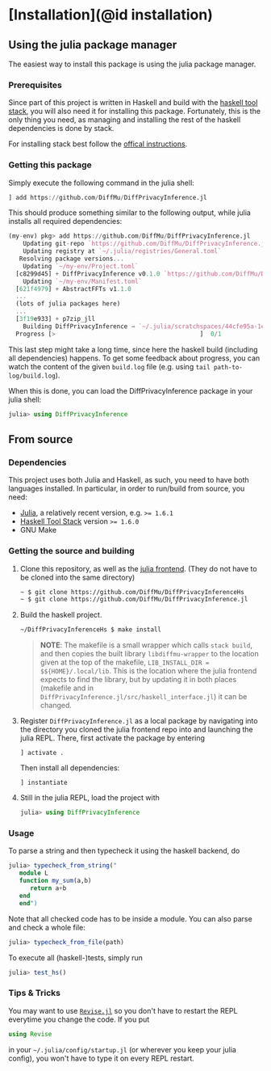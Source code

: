 
# [Installation](@id installation)

## Using the julia package manager

The easiest way to install this package is using the julia package manager.

### Prerequisites
Since part of this project is written in Haskell and build with the [haskell tool stack](https://docs.haskellstack.org/en/stable/README/),
you will also need it for installing this package. Fortunately, this is the only thing you need, as managing and installing the rest of the haskell dependencies
is done by stack.

For installing stack best follow the [offical instructions](https://docs.haskellstack.org/en/stable/README/#how-to-install).

### Getting this package

Simply execute the following command in the julia shell:
```julia
] add https://github.com/DiffMu/DiffPrivacyInference.jl
```
This should produce something similar to the following output, while julia installs all required dependencies:
```julia
(my-env) pkg> add https://github.com/DiffMu/DiffPrivacyInference.jl
    Updating git-repo `https://github.com/DiffMu/DiffPrivacyInference.jl`
    Updating registry at `~/.julia/registries/General.toml`
   Resolving package versions...
    Updating `~/my-env/Project.toml`
  [c8299d45] + DiffPrivacyInference v0.1.0 `https://github.com/DiffMu/DiffPrivacyInference.jl#main`
    Updating `~/my-env/Manifest.toml`
  [621f4979] + AbstractFFTs v1.1.0
  ...
  (lots of julia packages here)
  ...
  [3f19e933] + p7zip_jll
    Building DiffPrivacyInference → `~/.julia/scratchspaces/44cfe95a-1eb2-52ea-b672-e2afdf69b78f/ced72be8f47015fe6f6ec85b815ac8d979225462/build.log`
  Progress [>                                        ]  0/1
```
This last step might take a long time, since here the haskell build (including all dependencies) happens.
To get some feedback about progress, you can watch the content of the given `build.log` file (e.g. using `tail path-to-log/build.log`).

When this is done, you can load the DiffPrivacyInference package in your julia shell:
```julia
julia> using DiffPrivacyInference
```

## From source

### Dependencies
This project uses both Julia and Haskell, as such, you need to have both languages installed.
In particular, in order to run/build from source, you need:
 - [Julia](https://julialang.org/), a relatively recent version, e.g. `>= 1.6.1`
 - [Haskell Tool Stack](https://docs.haskellstack.org/en/stable/README/) version `>= 1.6.0`
 - GNU Make

### Getting the source and building
 1. Clone this repository, as well as the [julia frontend](https://github.com/DiffMu/DiffPrivacyInference.jl).
    (They do not have to be cloned into the same directory)
    ```bash
    ~ $ git clone https://github.com/DiffMu/DiffPrivacyInferenceHs
    ~ $ git clone https://github.com/DiffMu/DiffPrivacyInference.jl
    ``` 
 2. Build the haskell project.
    ```bash
    ~/DiffPrivacyInferenceHs $ make install
    ```
    > **NOTE**: The makefile is a small wrapper which calls `stack build`, and then copies the built library
    > `libdiffmu-wrapper` to the location given at the top of the makefile, `LIB_INSTALL_DIR = $${HOME}/.local/lib`.
    > This is the location where the julia frontend expects to find the library, but by updating it
    > in both places (makefile and in `DiffPrivacyInference.jl/src/haskell_interface.jl`) it can be changed.
 3. Register `DiffPrivacyInference.jl` as a local package by navigating into the directory you cloned the julia frontend repo into and launching the julia REPL. There, first activate the package by entering
    ```
    ] activate .
    ```
    Then install all dependencies:
    ```
    ] instantiate
    ```
 4. Still in the julia REPL, load the project with
    ```julia
    julia> using DiffPrivacyInference
    ```
    
### Usage
    
To parse a string and then typecheck it using the haskell backend, do
```julia
julia> typecheck_from_string("
   module L
   function my_sum(a,b)
      return a+b
   end
   end")
```
Note that all checked code has to be inside a module. You can also parse and check a whole file:
```julia
julia> typecheck_from_file(path)
```

To execute all (haskell-)tests, simply run
```julia
julia> test_hs()
```
    
### Tips & Tricks
You may want to use [`Revise.jl`](https://timholy.github.io/Revise.jl/stable/) so you don't have to restart the REPL everytime you change the code. If you put
```julia
using Revise
```
in your `~/.julia/config/startup.jl` (or wherever you keep your julia config), you won't have to type it on every REPL restart.


